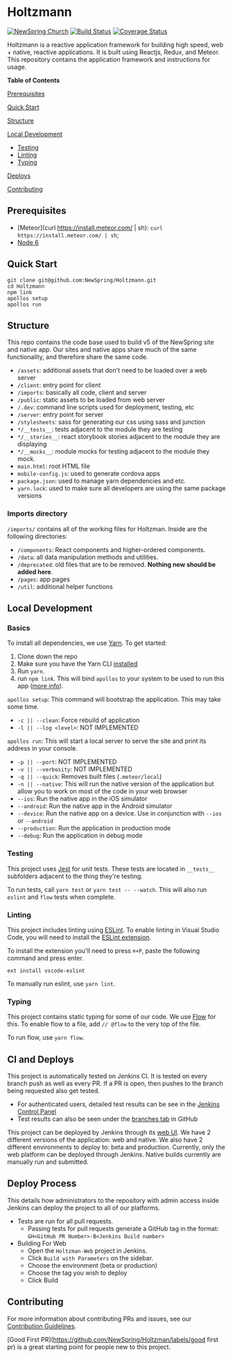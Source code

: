 Holtzmann
=======================
[![NewSpring
Church](https://img.shields.io/badge/NEWSPRING_CHURCH-Holtzmann-6BAC43.svg?style=flat&logoWidth=17&logo=data:image/png;base64,iVBORw0KGgoAAAANSUhEUgAAABwAAAAcCAYAAAByDd%2BUAAAABGdBTUEAALGPC/xhBQAAAeFJREFUSA29lU0rRFEYx%2B81k/eFUpO3hUmREpGEYrKQ2VGslLKwkw/iC/AFbKVsvSTFIMVydsSCGHsvmev3THOv6cy5Z17c66nfnDnP23/Oveecsa0yzHGcYdIWYAo6oQMikIFXuIETOLJt%2B4mxOkNoCdJQrn2RuANDFSlSEIcUVGtZCjchWlKYpARkIAg7p0mLryjBBHxCkHZMs9oiUZzyGINamfqDt3WCf3lnqoA6/8Yx4Ikykd0Ytu2LoC0fKKUZ%2BuS7xpbx3Wv8rkt2Yi9MwCrI%2BdSZg7NNxEZKLK1fV63z0WcMng39VmoonNcVV%2BPjlrmibt1QmxTBaUOCNsQK6mASutUERHfx%2BV1vPSIo92LZhkgDyddwBnfM1zTFDxqfuGIVC1Ikr%2BB3i1vWhnRS7EOZu9OcoN%2BucpPUsUtxNCtz07RJVvhmytDEpKbQcker0GH6LsUZU0LQMRG8DbqpqZ8InpoSgo6J4CFkg27s1y/KQX3kLO2RsOiT1Eo8VhBTd2VEiUtq8f9fvoF7eY8zT%2BV9oQ7ySC1WecGwFapSvrl3hngs9fguYTBM4dwKRYBVvjPMgtz4oZknKAqIvjDMwA7IH%2Bb/GY94FA4gUPPeod9SUGsnloQ5iIMcEaERKrYfBD49JTL9FwYAAAAASUVORK5CYII%3D)](https://newspring.cc)
[![Build Status](https://travis-ci.org/NewSpring/Holtzman.svg)](https://travis-ci.org/NewSpring/Holtzman)
[![Coverage Status](https://coveralls.io/repos/github/NewSpring/Holtzman/badge.svg?branch=master)](https://coveralls.io/github/NewSpring/Holtzman?branch=master)

Holtzmann is a reactive application framework for building high speed, web + native, reactive applications. It is built using Reactjs, Redux, and Meteor. This repository contains the application framework and instructions for usage.

**Table of Contents**

[Prerequisites](#prerequisites)

[Quick Start](#quick-start)

[Structure](#structure)

[Local Development](#local-development)
  * [Testing](#testing)
  * [Linting](#linting)
  * [Typing](#typing)

[Deploys](#deploys)

[Contributing](#contributing)

## Prerequisites

- [Meteor](curl https://install.meteor.com/ | sh): `curl https://install.meteor.com/ | sh`;
- [Node 6](https://nodejs.org/en/download/)

## Quick Start

```
git clone git@github.com:NewSpring/Holtzmann.git
cd Holtzmann
npm link
apollos setup
apollos run
```

## Structure

This repo contains the code base used to build v5 of the NewSpring site and native app. Our sites and native apps share much of the same functionality, and therefore share the same code.

- `/assets`: additional assets that don't need to be loaded over a web server
- `/client`: entry point for client
- `/imports`: basically all code, client and server
- `/public`: static assets to be loaded from web server
- `/.dev`: command line scripts used for deployment, testing, etc
- `/server`: entry point for server
- `/stylesheets`: sass for generating our css using sass and junction
- `*/__tests__`: tests adjacent to the module they are testing
- `*/__stories__`: react storybook stories adjacent to the module they are displaying
- `*/__mocks__`: module mocks for testing adjacent to the module they mock.
- `main.html`: root HTML file
- `mobile-config.js`: used to generate cordova apps
- `package.json`: used to manage yarn dependencies and etc.
- `yarn.lock`: used to make sure all developers are using the same package versions

### Imports directory

`/imports/` contains all of the working files for Holtzman. Inside are the following directories:
- `/components`: React components and higher-ordered components.
- `/data`: all data manipulation methods and utilities.
- `/deprecated`: old files that are to be removed. **Nothing new should be added here**.
- `/pages`: app pages
- `/util`: additional helper functions

## Local Development

### Basics

To install all dependencies, we use [Yarn](https://yarnpkg.com/). To get started:
1. Clone down the repo
2. Make sure you have the Yarn CLI [installed](https://yarnpkg.com/en/docs/install)
3. Run `yarn`.
4. run `npm link`. This will bind `apollos` to your system to be used to run this app ([more info](https://docs.npmjs.com/cli/link)).

`apollos setup`: This command will bootstrap the application. This may take some time.

  - `-c || --clean`: Force rebuild of application
  - `-l || --log <level>`: NOT IMPLEMENTED

`apollos run`: This will start a local server to serve the site and print its address in your console.

  - `-p || --port`: NOT IMPLEMENTED
  - `-v || --verbosity`: NOT IMPLEMENTED
  - `-q || --quick`: Removes built files (`.meteor/local`)
  - `-n || --native`: This will run the native version of the application but allow you to work on most of the code in your web browser
  - `--ios`: Run the native app in the iOS simulator
  - `--android`: Run the native app in the Android simulator
  - `--device`: Run the native app on a device. Use in conjunction with `--ios` or `--android`
  - `--production`: Run the application in production mode
  - `--debug`: Run the application in debug mode

### Testing

This project uses [Jest](https://facebook.github.io/jest/) for unit tests. These tests are located in `__tests__` subfolders adjacent to the thing they're testing.

To run tests, call `yarn test` or `yarn test -- --watch`. This will also run `eslint` and `flow` tests when complete.

### Linting

This project includes linting using [ESLint](http://eslint.org/).  To enable linting in Visual Studio Code, you will need to install the [ESLint extension](https://marketplace.visualstudio.com/items?itemName=dbaeumer.vscode-eslint).

To install the extension you'll need to press `⌘+P`, paste the following command and press enter.

```
ext install vscode-eslint
```

To manually run eslint, use `yarn lint`.

### Typing

This project contains static typing for some of our code. We use [Flow](https://flowtype.org/) for this. To enable flow to a file,
add `// @flow` to the very top of the file.

To run flow, use `yarn flow`.

## CI and Deploys

This project is automatically tested on Jenkins CI. It is tested on every branch push as well as every PR. If a PR is open, then pushes to the branch being requested also get tested.

- For authenticated users, detailed test results can be see in the [Jenkins Control Panel](https://ci.newspring.io)
- Test results can also be seen under the [branches tab](https://github.com/newspring/holtzman) in GitHub

This project can be deployed by Jenkins through its [web UI](https://ci.newspring.io). We have 2 different versions of the application: web and native. We also have 2 different environments to deploy to: beta and production. Currently, only the web platform can be deployed through Jenkins. Native builds currently are manually run and submitted.

## Deploy Process

This details how administrators to the repository with admin access inside Jenkins can deploy the project to all of our platforms.

- Tests are run for all pull requests.
  - Passing tests for pull requests generate a GitHub tag in the format:<br />
  `GH<GitHub PR Number>-B<Jenkins Build number>`
- Building For Web
  - Open the `Holtzman-Web` project in Jenkins.
  - Click `Build with Parameters` on the sidebar.
  - Choose the environment (beta or production)
  - Choose the tag you wish to deploy
  - Click Build  

## Contributing

For more information about contributing PRs and issues, see our [Contribution Guidelines](CONTRIBUTING.md).

[Good First PR](https://github.com/NewSpring/Holtzman/labels/good first pr) is a great starting point for people new to this project.
